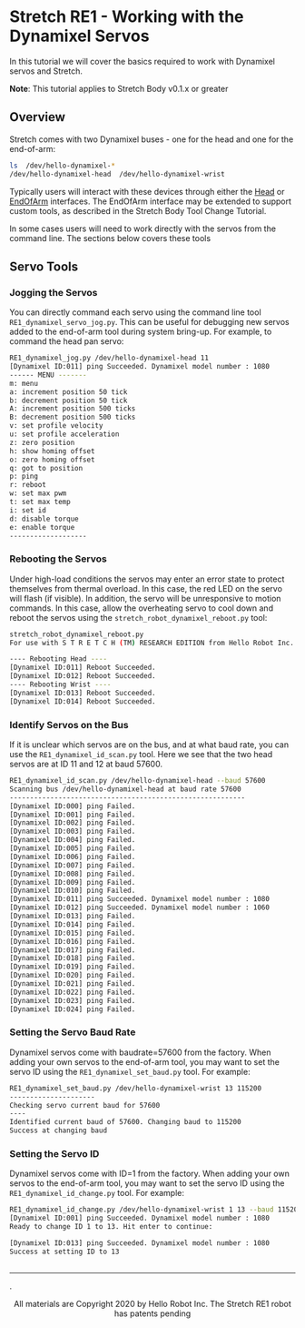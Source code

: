 
# Stretch RE1 - Working with the Dynamixel Servos

In this tutorial we will cover the basics required to work with Dynamixel servos and Stretch.

**Note**: This tutorial applies to Stretch Body v0.1.x or greater

## Overview

Stretch comes with two Dynamixel buses - one for the head and one for the end-of-arm:

```bash
ls  /dev/hello-dynamixel-*
/dev/hello-dynamixel-head  /dev/hello-dynamixel-wrist
```

Typically users will interact with these devices through either the [Head](https://github.com/hello-robot/stretch_body/blob/master/body/stretch_body/head.py) or [EndOfArm](https://github.com/hello-robot/stretch_body/blob/master/body/stretch_body/end_of_arm.py) interfaces. The EndOfArm interface may be extended to support custom tools, as described in the Stretch Body Tool Change Tutorial.

In some cases users will need to work directly with the servos from the command line. The sections below covers these tools 

## Servo Tools

### Jogging the Servos

You can directly command each servo using the command line tool `RE1_dynamixel_servo_jog.py`. This can be useful for debugging new servos added to the end-of-arm tool during system bring-up. For example, to command the head pan servo:

```bash
RE1_dynamixel_jog.py /dev/hello-dynamixel-head 11
[Dynamixel ID:011] ping Succeeded. Dynamixel model number : 1080
------ MENU -------
m: menu
a: increment position 50 tick
b: decrement position 50 tick
A: increment position 500 ticks
B: decrement position 500 ticks
v: set profile velocity
u: set profile acceleration
z: zero position
h: show homing offset
o: zero homing offset
q: got to position
p: ping
r: reboot
w: set max pwm
t: set max temp
i: set id
d: disable torque
e: enable torque
-------------------

```

### Rebooting the Servos

Under high-load conditions the servos may enter an error state to protect themselves from thermal overload. In this case, the red LED on the servo will flash (if visible). In addition, the servo will be unresponsive to motion commands. In this case, allow the overheating servo to cool down and reboot the servos using the `stretch_robot_dynamixel_reboot.py` tool: 

```bash
stretch_robot_dynamixel_reboot.py 
For use with S T R E T C H (TM) RESEARCH EDITION from Hello Robot Inc.

---- Rebooting Head ---- 
[Dynamixel ID:011] Reboot Succeeded.
[Dynamixel ID:012] Reboot Succeeded.
---- Rebooting Wrist ---- 
[Dynamixel ID:013] Reboot Succeeded.
[Dynamixel ID:014] Reboot Succeeded.
```

### Identify Servos on the Bus

If it is unclear which servos are on the bus, and at what baud rate, you can use the `RE1_dynamixel_id_scan.py` tool. Here we see that the two head servos are at ID 11 and 12 at baud 57600.

```bash
RE1_dynamixel_id_scan.py /dev/hello-dynamixel-head --baud 57600
Scanning bus /dev/hello-dynamixel-head at baud rate 57600
----------------------------------------------------------
[Dynamixel ID:000] ping Failed.
[Dynamixel ID:001] ping Failed.
[Dynamixel ID:002] ping Failed.
[Dynamixel ID:003] ping Failed.
[Dynamixel ID:004] ping Failed.
[Dynamixel ID:005] ping Failed.
[Dynamixel ID:006] ping Failed.
[Dynamixel ID:007] ping Failed.
[Dynamixel ID:008] ping Failed.
[Dynamixel ID:009] ping Failed.
[Dynamixel ID:010] ping Failed.
[Dynamixel ID:011] ping Succeeded. Dynamixel model number : 1080
[Dynamixel ID:012] ping Succeeded. Dynamixel model number : 1060
[Dynamixel ID:013] ping Failed.
[Dynamixel ID:014] ping Failed.
[Dynamixel ID:015] ping Failed.
[Dynamixel ID:016] ping Failed.
[Dynamixel ID:017] ping Failed.
[Dynamixel ID:018] ping Failed.
[Dynamixel ID:019] ping Failed.
[Dynamixel ID:020] ping Failed.
[Dynamixel ID:021] ping Failed.
[Dynamixel ID:022] ping Failed.
[Dynamixel ID:023] ping Failed.
[Dynamixel ID:024] ping Failed.

```

### Setting the Servo Baud Rate

Dynamixel servos come with baudrate=57600 from the factory.  When adding your own servos to the end-of-arm tool, you may want to set the servo ID using the `RE1_dynamixel_set_baud.py` tool. For example:

```bash
RE1_dynamixel_set_baud.py /dev/hello-dynamixel-wrist 13 115200
---------------------
Checking servo current baud for 57600
----
Identified current baud of 57600. Changing baud to 115200
Success at changing baud
```

### Setting the Servo ID

Dynamixel servos come with ID=1 from the factory. When adding your own servos to the end-of-arm tool, you may want to set the servo ID using the `RE1_dynamixel_id_change.py` tool. For example:

```bash
RE1_dynamixel_id_change.py /dev/hello-dynamixel-wrist 1 13 --baud 115200
[Dynamixel ID:001] ping Succeeded. Dynamixel model number : 1080
Ready to change ID 1 to 13. Hit enter to continue:

[Dynamixel ID:013] ping Succeeded. Dynamixel model number : 1080
Success at setting ID to 13

```



## 

------
.<div align="center"> All materials are Copyright 2020 by Hello Robot Inc. The Stretch RE1 robot has patents pending</div>